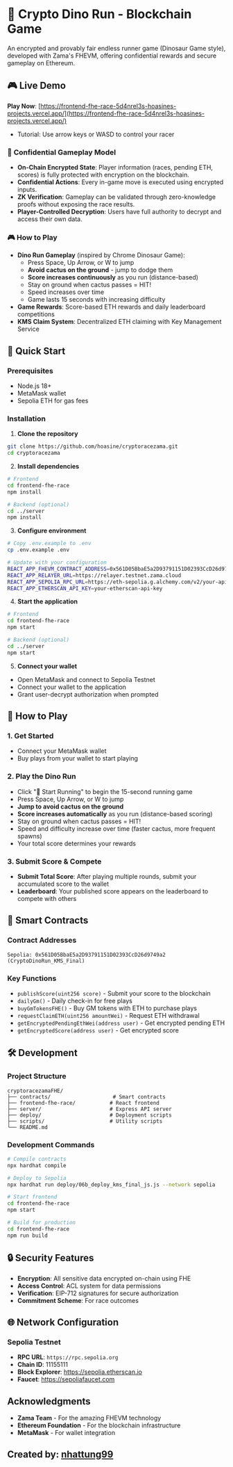 # 🦖 Crypto Dino Run - Blockchain Game

An encrypted and provably fair endless runner game (Dinosaur Game style), developed with Zama's FHEVM, offering confidential rewards and secure gameplay on Ethereum.

## 🎮 Live Demo

**Play Now**: [https://frontend-fhe-race-5d4nrel3s-hoasines-projects.vercel.app/](https://frontend-fhe-race-5d4nrel3s-hoasines-projects.vercel.app/)

- Tutorial: Use arrow keys or WASD to control your racer

### 🔐 **Confidential Gameplay Model**
- **On-Chain Encrypted State**: Player information (races, pending ETH, scores) is fully protected with encryption on the blockchain.
- **Confidential Actions**: Every in-game move is executed using encrypted inputs.
- **ZK Verification**: Gameplay can be validated through zero-knowledge proofs without exposing the race results.
- **Player-Controlled Decryption**: Users have full authority to decrypt and access their own data.

### 🎮 **How to Play**
- **Dino Run Gameplay** (inspired by Chrome Dinosaur Game):
  - Press Space, Up Arrow, or W to jump
  - **Avoid cactus on the ground** - jump to dodge them
  - **Score increases continuously** as you run (distance-based)
  - Stay on ground when cactus passes = HIT!
  - Speed increases over time
  - Game lasts 15 seconds with increasing difficulty
- **Game Rewards**: Score-based ETH rewards and daily leaderboard competitions
- **KMS Claim System**: Decentralized ETH claiming with Key Management Service

## 🚀 Quick Start

### Prerequisites
- Node.js 18+
- MetaMask wallet
- Sepolia ETH for gas fees

### Installation

1. **Clone the repository**
```bash
git clone https://github.com/hoasine/cryptoracezama.git
cd cryptoracezama
```

2. **Install dependencies**
```bash
# Frontend
cd frontend-fhe-race
npm install

# Backend (optional)
cd ../server
npm install
```

3. **Configure environment**
```bash
# Copy .env.example to .env
cp .env.example .env

# Update with your configuration
REACT_APP_FHEVM_CONTRACT_ADDRESS=0x561D05BbaE5a2D93791151D02393CcD26d9749a2
REACT_APP_RELAYER_URL=https://relayer.testnet.zama.cloud
REACT_APP_SEPOLIA_RPC_URL=https://eth-sepolia.g.alchemy.com/v2/your-api-key
REACT_APP_ETHERSCAN_API_KEY=your-etherscan-api-key
```

4. **Start the application**
```bash
# Frontend
cd frontend-fhe-race
npm start

# Backend (optional)
cd ../server
npm start
```

5. **Connect your wallet**
- Open MetaMask and connect to Sepolia Testnet
- Connect your wallet to the application
- Grant user-decrypt authorization when prompted

## 🎯 How to Play

### 1. **Get Started**
- Connect your MetaMask wallet
- Buy plays from your wallet to start playing

### 2. **Play the Dino Run**
- Click "🦖 Start Running" to begin the 15-second running game
- Press Space, Up Arrow, or W to jump
- **Jump to avoid cactus on the ground**
- **Score increases automatically** as you run (distance-based scoring)
- Stay on ground when cactus passes = HIT!
- Speed and difficulty increase over time (faster cactus, more frequent spawns)
- Your total score determines your rewards

### 3. **Submit Score & Compete**
- **Submit Total Score**: After playing multiple rounds, submit your accumulated score to the wallet
- **Leaderboard**: Your published score appears on the leaderboard to compete with others

## 🔧 Smart Contracts

### Contract Addresses
```
Sepolia: 0x561D05BbaE5a2D93791151D02393CcD26d9749a2 (CryptoDinoRun_KMS_Final)
```

### Key Functions
- `publishScore(uint256 score)` - Submit your score to the blockchain
- `dailyGm()` - Daily check-in for free plays
- `buyGmTokensFHE()` - Buy GM tokens with ETH to purchase plays
- `requestClaimETH(uint256 amountWei)` - Request ETH withdrawal
- `getEncryptedPendingEthWei(address user)` - Get encrypted pending ETH
- `getEncryptedScore(address user)` - Get encrypted score

## 🛠️ Development

### Project Structure
```
cryptoracezamaFHE/
├── contracts/                    # Smart contracts
├── frontend-fhe-race/           # React frontend
├── server/                      # Express API server
├── deploy/                      # Deployment scripts
├── scripts/                     # Utility scripts
└── README.md
```

### Development Commands
```bash
# Compile contracts
npx hardhat compile

# Deploy to Sepolia
npx hardhat run deploy/06b_deploy_kms_final_js.js --network sepolia

# Start frontend
cd frontend-fhe-race
npm start

# Build for production
cd frontend-fhe-race
npm run build
```

## 🔒 Security Features

- **Encryption**: All sensitive data encrypted on-chain using FHE
- **Access Control**: ACL system for data permissions
- **Verification**: EIP-712 signatures for secure authorization
- **Commitment Scheme**: For race outcomes

## 🌐 Network Configuration

### Sepolia Testnet
- **RPC URL**: `https://rpc.sepolia.org`
- **Chain ID**: 11155111
- **Block Explorer**: https://sepolia.etherscan.io
- **Faucet**: https://sepoliafaucet.com

## Acknowledgments

- **Zama Team** - For the amazing FHEVM technology
- **Ethereum Foundation** - For the blockchain infrastructure
- **MetaMask** - For wallet integration

## Created by: [nhattung99](https://x.com/nhattung99)
